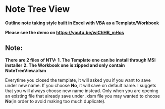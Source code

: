 # Note Tree View
**Outline note taking style built in Excel with VBA as a Template/Workbook**

**Please see the demo on https://youtu.be/wiChHB_mHos**

## Note:

**There are 2 files of NTV:**
**1. The Template one can be install through MSI installer**
**2. The Workbook one is zipped and only contain NoteTreeView.xlsm**

Everytime you closed the template, it will asked you if you want to save under new name. If you choose **No**, it will save on default name. I suggets that you will always choose new name instead. Only when you are opening an existing file that already save under .xlsm file you may wanted to choose **No**(in order to avoid making too much duplicate). 